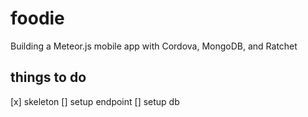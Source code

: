 # foodie
Building a Meteor.js mobile app with Cordova, MongoDB, and Ratchet

## things to do
[x] skeleton
[] setup endpoint
[] setup db 
